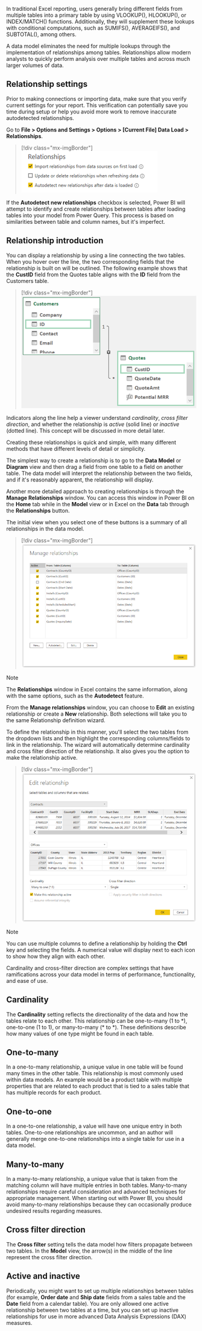 In traditional Excel reporting, users generally bring different fields from multiple tables into a primary table by using VLOOKUP(), HLOOKUP(), or INDEX/MATCH() functions. Additionally, they will supplement these lookups with conditional computations, such as SUMIFS(), AVERAGEIFS(), and SUBTOTAL(), among others.

A data model eliminates the need for multiple lookups through the implementation of relationships among tables. Relationships allow modern analysts to quickly perform analysis over multiple tables and across much larger volumes of data.

## Relationship settings

Prior to making connections or importing data, make sure that you verify current settings for your report. This verification can potentially save you time during setup or help you avoid more work to remove inaccurate autodetected relationships.

Go to **File > Options and Settings > Options > [Current File] Data Load > Relationships**.

> [!div class="mx-imgBorder"]
> [![Go to File; Options and Settings; Options; Current File Data Load; Relationships.](../media/4-relationships.png)](../media/4-relationships.png#lightbox)

If the **Autodetect new relationships** checkbox is selected, Power BI will attempt to identify and create relationships between tables after loading tables into your model from Power Query. This process is based on similarities between table and column names, but it's imperfect.

## Relationship introduction

You can display a relationship by using a line connecting the two tables. When you hover over the line, the two corresponding fields that the relationship is built on will be outlined. The following example shows that the **CustID** field from the Quotes table aligns with the **ID** field from the Customers table.

> [!div class="mx-imgBorder"]
> [![Screenshot of an example showing the CUSTID field from the Quotes table.](../media/5-customerid.png)](../media/5-customerid.png#lightbox)

Indicators along the line help a viewer understand *cardinality*, *cross filter direction*, and whether the relationship is *active* (solid line) or *inactive* (dotted line). This concept will be discussed in more detail later.

Creating these relationships is quick and simple, with many different methods that have different levels of detail or simplicity.

The simplest way to create a relationship is to go to the **Data Model** or **Diagram** view and then drag a field from one table to a field on another table. The data model will interpret the relationship between the two fields, and if it's reasonably apparent, the relationship will display.

Another more detailed approach to creating relationships is through the **Manage Relationships** window. You can access this window in Power BI on the **Home** tab while in the **Model** view or in Excel on the **Data** tab through the **Relationships** button.

The initial view when you select one of these buttons is a summary of all relationships in the data model.

> [!div class="mx-imgBorder"]
> [![Screenshot of the Manage relationships window.](../media/6-manage.png)](../media/6-manage.png#lightbox)

> [!NOTE]
> The **Relationships** window in Excel contains the same information, along with the same options, such as the **Autodetect** feature.

From the **Manage relationships** window, you can choose to **Edit** an existing relationship or create a **New** relationship. Both selections will take you to the same Relationship definition wizard.

To define the relationship in this manner, you'll select the two tables from the dropdown lists and then highlight the corresponding columns/fields to link in the relationship. The wizard will automatically determine cardinality and cross filter direction of the relationship. It also gives you the option to make the relationship active.

> [!div class="mx-imgBorder"]
> [![Screenshot of the Edit relationships window.](../media/7-edit.png)](../media/7-edit.png#lightbox)

> [!NOTE]
> You can use multiple columns to define a relationship by holding the **Ctrl** key and selecting the fields. A numerical value will display next to each icon to show how they align with each other.

Cardinality and cross-filter direction are complex settings that have ramifications across your data model in terms of performance, functionality, and ease of use.

## Cardinality

The **Cardinality** setting reflects the directionality of the data and how the tables relate to each other. This relationship can be one-to-many (1 to \*), one-to-one (1 to 1), or many-to-many (\* to \*). These definitions describe how many values of one type might be found in each table.

## One-to-many

In a one-to-many relationship, a unique value in one table will be found many times in the other table. This relationship is most commonly used within data models. An example would be a product table with multiple properties that are related to each product that is tied to a sales table that has multiple records for each product.

## One-to-one

In a one-to-one relationship, a value will have one unique entry in both tables. One-to-one relationships are uncommon, and an author will generally merge one-to-one relationships into a single table for use in a data model.

## Many-to-many

In a many-to-many relationship, a unique value that is taken from the matching column will have multiple entries in both tables. Many-to-many relationships require careful consideration and advanced techniques for appropriate management. When starting out with Power BI, you should avoid many-to-many relationships because they can occasionally produce undesired results regarding measures.

## Cross filter direction

The **Cross filter** setting tells the data model how filters propagate between two tables. In the **Model** view, the arrow(s) in the middle of the line represent the cross filter direction.

## Active and inactive

Periodically, you might want to set up multiple relationships between tables (for example, **Order date** and **Ship date** fields from a sales table and the **Date** field from a calendar table). You are only allowed one active relationship between two tables at a time, but you can set up inactive relationships for use in more advanced Data Analysis Expressions (DAX) measures.
